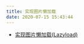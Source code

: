 ```yaml
---
title: 实现图片懒加载
date: 2020-07-15 15:43:44
---
```


- [实现图片懒加载(Lazyload)](https://juejin.im/post/583b10640ce463006ba2a71a)

